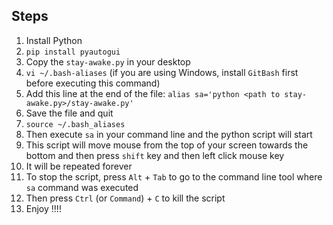 ## Steps
1. Install Python
2. `pip install pyautogui`
3. Copy the `stay-awake.py` in your desktop
4. `vi ~/.bash-aliases` (if you are using Windows, install `GitBash` first before executing this command)
5. Add this line at the end of the file: `alias sa='python <path to stay-awake.py>/stay-awake.py'`
6. Save the file and quit
7. `source ~/.bash_aliases`
8. Then execute `sa` in your command line and the python script will start
9. This script will move mouse from the top of your screen towards the bottom and then press `shift` key and then left click mouse key
10. It will be repeated forever
11. To stop the script, press `Alt` + `Tab` to go to the command line tool where `sa` command was executed
12. Then press `Ctrl` (or `Command`) + `C` to kill the script
13. Enjoy !!!!
